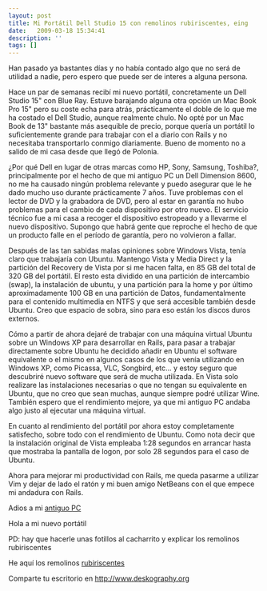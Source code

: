 ```yaml
---
layout: post
title: Mi Portátil Dell Studio 15 con remolinos rubiriscentes, eing
date:   2009-03-18 15:34:41
description: ''
tags: []
---
```


Han pasado ya bastantes días y no había contado algo que no será de utilidad a nadie, pero espero que puede ser de interes a alguna persona.

Hace un par de semanas recibí mi nuevo portátil, concretamente un Dell Studio 15" con Blue Ray. Estuve barajando alguna otra opción un Mac Book Pro 15" pero su coste echa para atrás, prácticamente el doble de lo que me ha costado el Dell Studio, aunque realmente chulo. No opté por un Mac Book de 13" bastante más asequible de precio, porque quería un portátil lo suficientemente grande para trabajar con el a diario con Rails y no necesitaba transportarlo conmigo diariamente. Bueno de momento no a salido de mi casa desde que llegó de Polonia.

¿Por qué Dell en lugar de otras marcas como HP, Sony, Samsung, Toshiba?, principalmente por el hecho de que mi antiguo PC un Dell Dimension 8600, no me ha causado ningún problema relevante y puedo asegurar que le he dado mucho uso durante prácticamente 7 años. Tuve problemas con el lector de DVD y la grabadora de DVD, pero al estar en garantía no hubo problemas para el cambio de cada dispositivo por otro nuevo. El servicio técnico fue a mi casa a recoger el dispositivo estropeado y a llevarme el nuevo dispositivo. Supongo que habrá gente que reproche el hecho de que un producto falle en el período de garantía, pero no volvieron a fallar.

Después de las tan sabidas malas opiniones sobre Windows Vista, tenía claro que trabajaría con Ubuntu. Mantengo Vista y Media Direct y la partición del Recovery de Vista por si me hacen falta, en 85 GB del total de 320 GB del portátil. El resto esta dividido en una partición de intercambio (swap), la instalación de ubuntu, y una partición para la home y por último aproximadamente 100 GB en una partición de Datos, fundamentalmente para el contenido multimedia en NTFS y que será accesible también desde Ubuntu. Creo que espacio de sobra, sino para eso están los discos duros externos.

Cómo a partir de ahora dejaré de trabajar con una máquina virtual Ubuntu sobre un Windows XP para desarrollar en Rails, para pasar a trabajar directamente sobre Ubuntu he decidido añadir en Ubuntu el software equivalente o el mismo en algunos casos de los que venía utilizando en Windows XP, como Picassa, VLC, Songbird, etc... y estoy seguro que descubriré nuevo software que será de mucha utilizada. En Vista solo realizare las instalaciones necesarias o que no tengan su equivalente en Ubuntu, que no creo que sean muchas, aunque siempre podré utilizar Wine. También espero que el rendimiento mejore, ya que mi antiguo PC andaba algo justo al ejecutar una máquina virtual.

En cuanto al rendimiento del portátil por ahora estoy completamente satisfecho, sobre todo con el rendimiento de Ubuntu. Como nota decir que la instalación original de Vista empleaba 1:28 segundos en arrancar hasta que mostraba la pantalla de logon, por solo 28 segundos para el caso de Ubuntu.

Ahora para mejorar mi productividad con Rails, me queda pasarme a utilizar Vim y dejar de lado el ratón y mi buen amigo NetBeans con el que empece mi andadura con Rails.

Adios a mi [antiguo PC](http://www.deskography.org/people/AcE846vNQ/desks/597/photos/933/)

Hola a mi nuevo portátil

PD: hay que hacerle unas fotillos al cacharrito y explicar los remolinos rubiriscentes

He aquí los remolinos [rubiriscentes](http://www.deskography.org/people/AcE846vNQ/desks/708/photos/1121/)

Comparte tu escritorio en http://www.deskography.org
